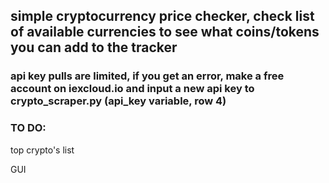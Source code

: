 ## simple cryptocurrency price checker, check list of available currencies to see what coins/tokens you can add to the tracker

### api key pulls are limited, if you get an error, make a free account on iexcloud.io and input a new api key to crypto_scraper.py (api_key variable, row 4)

### TO DO:

top crypto's list

GUI
